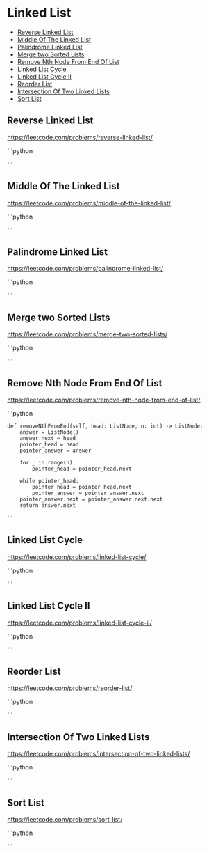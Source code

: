# Linked List

+ [Reverse Linked List](#reverse-linked-list)
+ [Middle Of The Linked List](#middle-of-the-linked-list)
+ [Palindrome Linked List](#palindrome-linked-list)
+ [Merge two Sorted Lists](#merge-two-sorted-lists)
+ [Remove Nth Node From End Of List](#remove-nth-node-from-end-of-list)
+ [Linked List Cycle](#linked-list-cycle)
+ [Linked List Cycle II](#linked-list-cycle-ii)
+ [Reorder List](#reorder-list)
+ [Intersection Of Two Linked Lists](#intersection-of-two-linked-lists)
+ [Sort List](#sort-list)

## Reverse Linked List

https://leetcode.com/problems/reverse-linked-list/

'''python

'''

## Middle Of The Linked List

https://leetcode.com/problems/middle-of-the-linked-list/

'''python

'''

## Palindrome Linked List

https://leetcode.com/problems/palindrome-linked-list/

'''python

'''

## Merge two Sorted Lists

https://leetcode.com/problems/merge-two-sorted-lists/

'''python

'''

## Remove Nth Node From End Of List

https://leetcode.com/problems/remove-nth-node-from-end-of-list/

'''python

    def removeNthFromEnd(self, head: ListNode, n: int) -> ListNode:
        answer = ListNode()
        answer.next = head
        pointer_head = head
        pointer_answer = answer

        for _ in range(n):
            pointer_head = pointer_head.next

        while pointer_head:                        
            pointer_head = pointer_head.next       
            pointer_answer = pointer_answer.next   
        pointer_answer.next = pointer_answer.next.next
        return answer.next

'''

## Linked List Cycle

https://leetcode.com/problems/linked-list-cycle/

'''python

'''

## Linked List Cycle II

https://leetcode.com/problems/linked-list-cycle-ii/

'''python

'''

## Reorder List

https://leetcode.com/problems/reorder-list/

'''python

'''

## Intersection Of Two Linked Lists

https://leetcode.com/problems/intersection-of-two-linked-lists/

'''python

'''

## Sort List

https://leetcode.com/problems/sort-list/

'''python

'''
